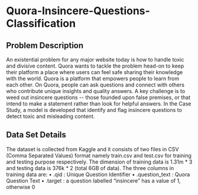 # Quora-Insincere-Questions-Classification
## Problem Description
An existential problem for any major website today is how to handle toxic and divisive content. Quora wants to tackle the problem head-on to keep their platform a place where users can feel safe sharing their knowledge with the world.
Quora is a platform that empowers people to learn from each other. On Quora, people can ask questions and connect with others who contribute unique insights and quality answers. A key challenge is to weed out insincere questions -- those founded upon false premises, or that intend to make a statement rather than look for helpful answers. In the Case Study, a model is developed that identify and flag insincere questions to detect toxic and misleading content.

## Data Set Details
The dataset is collected from Kaggle and it consists of two files in CSV (Comma Separated Values) format namely train.csv and test.csv for training and testing purpose respectively. The dimension of training data is 1.31m * 3 and testing data is 376k * 2 (total 6GB of data). The three columns in training data are:
•	.qid : Unique Question Identifier
•	.question_text : Quora Question Text
•	.target : a question labelled “insincere” has a value of 1, otherwise 0
